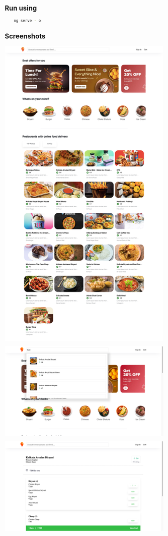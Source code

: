 ## Run using
```bash
    ng serve - o
```

## Screenshots

![Home Page](./src/assets/img/markdown-preview/home-page.png)

![SearchBar](./src/assets/img/markdown-preview/searchbar.png)

![Order Page](./src/assets/img/markdown-preview/restaurant-order.png)